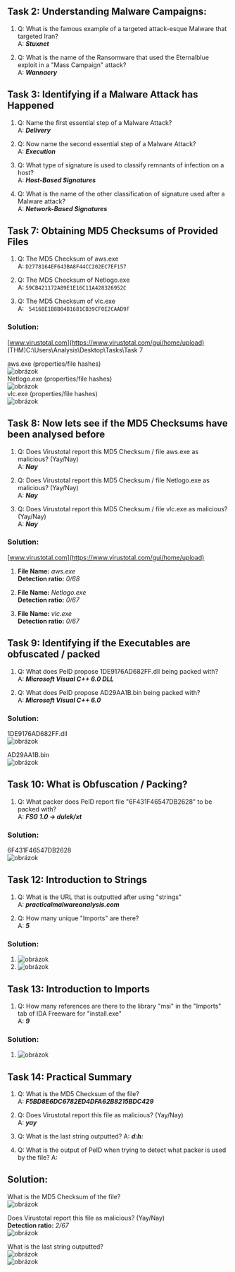 

## Task 2: Understanding Malware Campaigns:
1. Q: What is the famous example of a targeted attack-esque Malware that targeted Iran?  
   A: ***Stuxnet***  
  
2. Q: What is the name of the Ransomware that used the Eternalblue exploit in a "Mass Campaign" attack?  
   A: <b>*Wannacry*</b>

## Task 3: Identifying if a Malware Attack has Happened 
1. Q: Name the first essential step of a Malware Attack?  
   A: <b>*Delivery*</b>  
  
2. Q: Now name the second essential step of a Malware Attack?  
   A: <b>*Execution*</b>  
  
3. Q: What type of signature is used to classify remnants of infection on a host?  
   A: <b>*Host-Based Signatures*</b>  
  
4. Q: What is the name of the other classification of signature used after a Malware attack?  
   A: <b>*Network-Based Signatures*</b>  
   
## Task 7: Obtaining MD5 Checksums of Provided Files 
1. Q: The MD5 Checksum of aws.exe  
   A: `D2778164EF643BA8F44CC202EC7EF157`
  
2. Q: The MD5 Checksum of Netlogo.exe  
   A: `59CB421172A89E1E16C11A428326952C`
  
3. Q: The MD5 Checksum of vlc.exe  
   A: ` 5416BE1B8B04B1681CB39CF0E2CAAD9F`
   
### Solution:
[www.virustotal.com](https://www.virustotal.com/gui/home/upload)  
(THM)C:\Users\Analysis\Desktop\Tasks\Task 7  
  
aws.exe (properties/file hashes)  
![obrázok](https://user-images.githubusercontent.com/86005993/154264647-96114c30-a596-4697-9dc1-f8e9606c77c5.png)  
Netlogo.exe (properties/file hashes)  
![obrázok](https://user-images.githubusercontent.com/86005993/154264906-e558bcda-5482-4fc0-a83c-3d52c42c2757.png)  
vlc.exe (properties/file hashes)  
![obrázok](https://user-images.githubusercontent.com/86005993/154265055-3f3d2de4-30b5-4ed3-b43a-f85b0a278b59.png)  

## Task 8: Now lets see if the MD5 Checksums have been analysed before 
1. Q: Does Virustotal report this MD5 Checksum / file aws.exe as malicious? (Yay/Nay)  
   A: ***Nay***  
  
2. Q: Does Virustotal report this MD5 Checksum / file Netlogo.exe as malicious? (Yay/Nay)  
   A: ***Nay***  
     
3. Q: Does Virustotal report this MD5 Checksum / file vlc.exe as malicious? (Yay/Nay)   
   A: ***Nay***  

### Solution:
[www.virustotal.com](https://www.virustotal.com/gui/home/upload)  
1. **File Name:** *aws.exe*  
   **Detection ratio:** *0/68*
  
2. **File Name:** *Netlogo.exe*  
   **Detection ratio:** *0/67*
  
3. **File Name:** *vlc.exe*  
   **Detection ratio:** *0/67*

## Task 9: Identifying if the Executables are obfuscated / packed 
1. Q: What does PeID propose 1DE9176AD682FF.dll being packed with?   
   A: ***Microsoft Visual C++ 6.0 DLL***
     
2. Q: What does PeID propose AD29AA1B.bin being packed with?  
   A: ***Microsoft Visual C++ 6.0***

### Solution:
1DE9176AD682FF.dll  
![obrázok](https://user-images.githubusercontent.com/86005993/154290636-7b9a42c3-064b-4430-9834-2cf641686b09.png)
 
AD29AA1B.bin  
![obrázok](https://user-images.githubusercontent.com/86005993/154290446-7539bca0-44a4-455b-952e-cbe7a93a7e82.png)  

## Task 10: What is Obfuscation / Packing? 
1. Q: What packer does PeID report file "6F431F46547DB2628" to be packed with?  
   A: ***FSG 1.0 -> dulek/xt***
   
### Solution:
6F431F46547DB2628  
![obrázok](https://user-images.githubusercontent.com/86005993/154291624-1be8bac0-21be-4ed8-b266-c7d9d47e71b9.png)

## Task 12: Introduction to Strings  
1. Q: What is the URL that is outputted after using "strings"  
   A: ***practicalmalwareanalysis.com***  
     
2. Q: How many unique "Imports" are there?  
   A: ***5***  

### Solution:
1. ![obrázok](https://user-images.githubusercontent.com/86005993/154356339-ff191158-41a1-40de-9c1d-1af8dd670b94.png)
2. ![obrázok](https://user-images.githubusercontent.com/86005993/154356433-d45f26e0-d87e-4738-aeba-8e0180eb4eb7.png)
  
## Task 13: Introduction to Imports 
1. Q: How many references are there to the library "msi" in the "Imports" tab of IDA Freeware for "install.exe"  
   A: ***9***  
   
### Solution:
1. ![obrázok](https://user-images.githubusercontent.com/86005993/154357769-b879355c-4d1f-4e06-92d4-a9f853984491.png)  

## Task 14: Practical Summary 
1. Q: What is the MD5 Checksum of the file?   
   A: ***F5BD8E6DC6782ED4DFA62B8215BDC429***  
     
2. Q: Does Virustotal report this file as malicious? (Yay/Nay)  
   A: ***yay***
     
3. Q: What is the last string outputted?
   A: ***d:h:***
     
4. Q: What is the output of PeID when trying to detect what packer is used by the file?
   A:
     

## Solution:

What is the MD5 Checksum of the file?  
![obrázok](https://user-images.githubusercontent.com/86005993/154358108-8be08a4d-021c-4c54-9d61-eda6001fa6e6.png)  
  
Does Virustotal report this file as malicious? (Yay/Nay)   
**Detection ratio:** *2/67*  
![obrázok](https://user-images.githubusercontent.com/86005993/154358913-559e06fe-047c-451e-a389-852c391c6f0f.png)  
  
What is the last string outputted?  
![obrázok](https://user-images.githubusercontent.com/86005993/154359400-54223669-b8e1-45ab-908b-c3d1e46e367d.png)  
![obrázok](https://user-images.githubusercontent.com/86005993/154359312-991458b5-09cb-4a8c-9882-9c8329f09505.png)  







